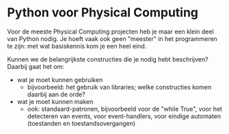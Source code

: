 # Python voor Physical Computing

Voor de meeste Physical Computing projecten heb je maar een klein deel van Python nodig.
Je hoeft vaak ook geen "meester" in het programmeren te zijn: met wat basiskennis kom je een heel eind.

Kunnen we de belangrijkste constructies die je nodig hebt beschrijven?
Daarbij gaat het om:

* wat je moet kunnen gebruiken
    * bijvoorbeeld: het gebruik van libraries; welke constructies komen daarbij aan de orde?
* wat je moet kunnen maken
    * ook: standaard-patronen, bijvoorbeeld voor de "while True", voor het detecteren van events, voor event-handlers, voor eindige automaten (toestanden en toestandsovergangen)
    